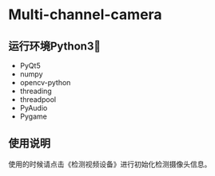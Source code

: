 # Multi-channel-camera

## 运行环境Python3📃

- PyQt5
- numpy 
- opencv-python
- threading
- threadpool
- PyAudio
- Pygame


## 使用说明
使用的时候请点击《检测视频设备》进行初始化检测摄像头信息。 

